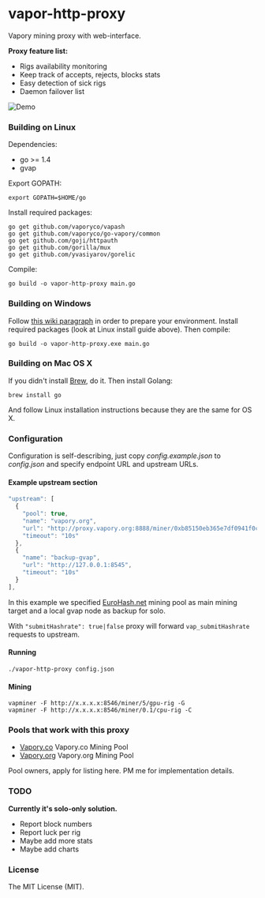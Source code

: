 # vapor-http-proxy

Vapory mining proxy with web-interface.

**Proxy feature list:**

* Rigs availability monitoring
* Keep track of accepts, rejects, blocks stats
* Easy detection of sick rigs
* Daemon failover list

![Demo](https://raw.githubusercontent.com/vapory-mining/vapor-http-proxy/master/proxy.png)

### Building on Linux

Dependencies:

  * go >= 1.4
  * gvap

Export GOPATH:

    export GOPATH=$HOME/go

Install required packages:

    go get github.com/vaporyco/vapash
    go get github.com/vaporyco/go-vapory/common
    go get github.com/goji/httpauth
    go get github.com/gorilla/mux
    go get github.com/yvasiyarov/gorelic

Compile:

    go build -o vapor-http-proxy main.go

### Building on Windows

Follow [this wiki paragraph](https://github.com/vaporyco/go-vapory/wiki/Installation-instructions-for-Windows#building-from-source) in order to prepare your environment.
Install required packages (look at Linux install guide above). Then compile:

    go build -o vapor-http-proxy.exe main.go

### Building on Mac OS X

If you didn't install [Brew](http://brew.sh/), do it. Then install Golang:

    brew install go

And follow Linux installation instructions because they are the same for OS X.

### Configuration

Configuration is self-describing, just copy *config.example.json* to *config.json* and specify endpoint URL and upstream URLs.

#### Example upstream section

```javascript
"upstream": [
  {
    "pool": true,
    "name": "vapory.org",
    "url": "http://proxy.vapory.org:8888/miner/0xb85150eb365e7df0941f0cf08235f987ba91506a/proxy",
    "timeout": "10s"
  },
  {
    "name": "backup-gvap",
    "url": "http://127.0.0.1:8545",
    "timeout": "10s"
  }
],
```

In this example we specified [EuroHash.net](https://eurohash.net) mining pool as main mining target and a local gvap node as backup for solo.

With <code>"submitHashrate": true|false</code> proxy will forward <code>vap_submitHashrate</code> requests to upstream.

#### Running

    ./vapor-http-proxy config.json

#### Mining

    vapminer -F http://x.x.x.x:8546/miner/5/gpu-rig -G
    vapminer -F http://x.x.x.x:8546/miner/0.1/cpu-rig -C

### Pools that work with this proxy

* [Vapory.co](https://pool.vapory.co) Vapory.co Mining Pool
* [Vapory.org](https://pool.vapory.org) Vapory.org Mining Pool

Pool owners, apply for listing here. PM me for implementation details.

### TODO

**Currently it's solo-only solution.**

* Report block numbers
* Report luck per rig
* Maybe add more stats
* Maybe add charts


### License

The MIT License (MIT).
